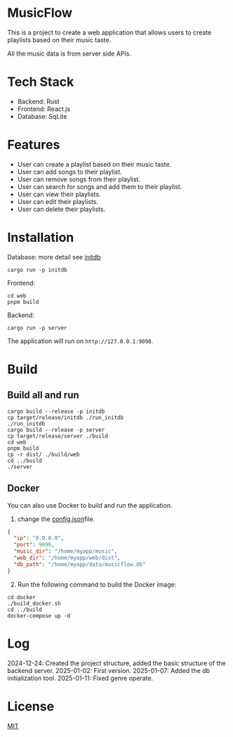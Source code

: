 # MusicFlow

This is a project to create a web application that allows users to create playlists based on their music taste.

All the music data is from server side APIs.

# Tech Stack

- Backend: Rust
- Frontend: React.js
- Database: SqLite

# Features

- User can create a playlist based on their music taste.
- User can add songs to their playlist.
- User can remove songs from their playlist.
- User can search for songs and add them to their playlist.
- User can view their playlists.
- User can edit their playlists.
- User can delete their playlists.

# Installation

Database: more detail see [initdb](initdb/README.md)

```shell
cargo run -p initdb
```

Frontend:

```shell
cd web
pnpm build
```

Backend:

```shell
cargo run -p server
```

The application will run on `http://127.0.0.1:9090`.

# Build

## Build all and run

```shell
cargo build --release -p initdb
cp target/release/initdb ./run_initdb
./run_initdb
cargo build --release -p server
cp target/release/server ./build
cd web
pnpm build
cp -r dist/ ./build/web
cd ../build
./server
```

## Docker

You can also use Docker to build and run the application.

1. change the [config.json](conf/config.json )file.

```json
{
  "ip": "0.0.0.0",
  "port": 9090,
  "music_dir": "/home/myapp/music",
  "web_dir": "/home/myapp/web/dist",
  "db_path": "/home/myapp/data/musicflow.db"
}
```

2. Run the following command to build the Docker image:


```shell
cd docker
./build_docker.sh
cd ../build
docker-compose up -d
```

# Log

2024-12-24: Created the project structure, added the basic structure of the backend server.
2025-01-02: First version.
2025-01-07: Added the db initialization tool.
2025-01-11: Fixed genre operate.

# License

[MIT](LICENSE)